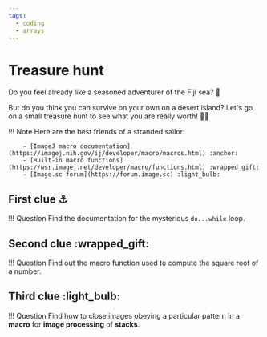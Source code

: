 ```yaml
---
tags:
  - coding
  - arrays
---
```

# Treasure hunt

Do you feel already like a seasoned adventurer of the Fiji sea? :parrot:

But do you think you can survive on your own on a desert island? Let's go on a
small treasure hunt to see what you are really worth! :pirate_flag:

!!! Note
        Here are the best friends of a stranded sailor:

        - [ImageJ macro documentation](https://imagej.nih.gov/ij/developer/macro/macros.html) :anchor:
        - [Built-in macro functions](https://wsr.imagej.net/developer/macro/functions.html) :wrapped_gift:
        - [Image.sc forum](https://forum.image.sc) :light_bulb:

## First clue :anchor:

!!! Question
        Find the documentation for the mysterious `do...while` loop.

## Second clue :wrapped_gift:

!!! Question
        Find out the macro function used to compute the square root of a number.

## Third clue :light_bulb:

!!! Question
        Find how to close images obeying a particular pattern in a **macro** for
        **image processing** of **stacks**.
